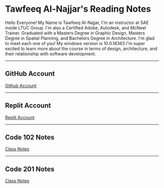 # Tawfeeq Al-Najjar's Reading Notes

Hello Everyone! My Name is Tawfeeq Al-Najjar, I'm an instructor at SAE inside LTUC Group. I'm also a Certified Adobe, Autodesk, and McNeel Trainer. Graduated with a Masters Degree in Graphic Design, Masters Degree in Spatial Planning, and Bachelors Degree in Architecture. I'm glad to meet each one of you! 
My windows version is 10.0.18363
I'm super excited to learn more about the course in terms of design, architecture, and their relationship with software development. 

___
## GitHub Account
[Github Account](https://github.com/DragonCyrex/)

___

## Replit Account
[Replit Account](https://replit.com/@TawfiqMohammd/)

___

## Code 102 Notes
[Class Notes](Code102)

___

## Code 201 Notes
[Class Notes](Code201)
